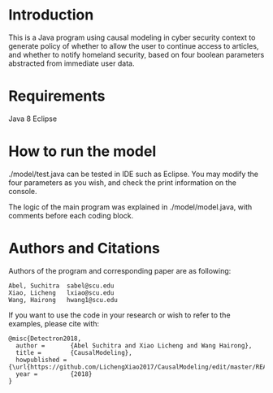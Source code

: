 # Introduction

This is a Java program using causal modeling in cyber security context to generate policy of whether to allow the user to continue access to articles, and whether to notify homeland security, based on four boolean parameters abstracted from immediate user data.

# Requirements

Java 8
Eclipse

# How to run the model

./model/test.java can be tested in IDE such as Eclipse. You may modify the four parameters as you wish, and check the print information on the console.

The logic of the main program was explained in ./model/model.java, with comments before each coding block.

# Authors and Citations
Authors of the program and corresponding paper are as following:
```
Abel, Suchitra  sabel@scu.edu
Xiao, Licheng   lxiao@scu.edu
Wang, Hairong   hwang1@scu.edu
```
If you want to use the code in your research or wish to refer to the examples, please cite with:
```
@misc{Detectron2018,
  author =       {Abel Suchitra and Xiao Licheng and Wang Hairong},
  title =        {CausalModeling},
  howpublished = {\url{https://github.com/LichengXiao2017/CausalModeling/edit/master/README.md}},
  year =         {2018}
}
```
